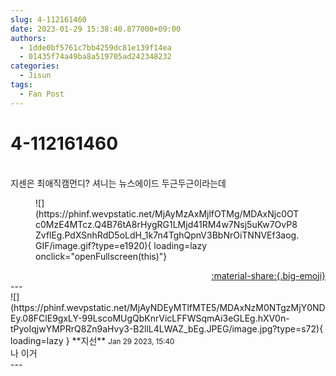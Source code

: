 ```yaml
---
slug: 4-112161460
date: 2023-01-29 15:38:40.877000+09:00
authors:
  - 1dde0bf5761c7bb4259dc81e139f14ea
  - 01435f74a49ba8a519705ad242348232
categories:
  - Jisun
tags:
  - Fan Post
---
```


# 4-112161460

<div class="post-container" markdown="1">
<div class="content-container md-sidebar__scrollwrap" markdown="1">

<br>지센은 최애직캠먼디? 셔니는 뉴스에이드 두근두근이라는데 
<figure markdown="1">
![](https://phinf.wevpstatic.net/MjAyMzAxMjlfOTMg/MDAxNjc0OTc0MzE4MTcz.Q4B76tA8rHygRG1LMjd41RM4w7Nsj5uKw7OvP8ZvflEg.PdXSnhRdD5oLdH_1k7n4TghQpnV3BbNrOiTNNVEf3aog.GIF/image.gif?type=e1920){ loading=lazy onclick="openFullscreen(this)"}
</figure>


</div>
</div>

<div style="text-align: right;" markdown="1">
<a href="https://weverse.io/fromis9/fanpost/4-112161460" style="text-align: right;">:material-share:{.big-emoji}</a>
</div>
---

<div class="comments-container md-sidebar__scrollwrap" markdown="1">
<div class="comment" markdown="1">
<div class='id-container' markdown="1">
![](https://phinf.wevpstatic.net/MjAyNDEyMTlfMTE5/MDAxNzM0NTgzMjY0NDEy.08FClE9gxLY-99LscoMUgQbKnrVicLFFWSqmAi3eGLEg.hXV0n-tPyoIqjwYMPRrQ8Zn9aHvy3-B2llL4LWAZ_bEg.JPEG/image.jpg?type=s72){ loading=lazy }
**<span class="artist">지선</span>** <small>Jan 29 2023, 15:40</small><br>
</div>
<div class='comment-body' markdown="1">
나 이거
</div>
</div>
</div>
---
